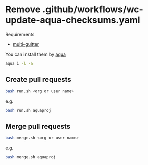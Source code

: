 # Remove .github/workflows/wc-update-aqua-checksums.yaml

Requirements

- [multi-guitter](https://github.com/lindell/multi-gitter)

You can install them by [aqua](https://aquaproj.github.io/)

```sh
aqua i -l -a
```

## Create pull requests

```sh
bash run.sh <org or user name>
```

e.g.

```sh
bash run.sh aquaproj
```

## Merge pull requests

```sh
bash merge.sh <org or user name>
```

e.g.

```sh
bash merge.sh aquaproj
```
